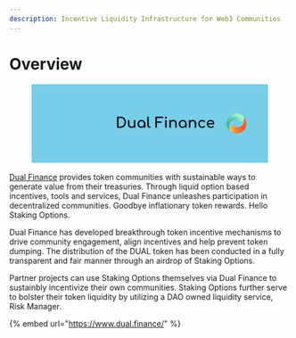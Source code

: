 ```yaml
---
description: Incentive Liquidity Infrastructure for Web3 Communities
---
```


# Overview

<figure><img src=".gitbook/assets/image.png" alt=""><figcaption></figcaption></figure>

[Dual Finance](https://www.dual.finance/) provides token communities with sustainable ways to generate value from their treasuries. Through liquid option based incentives, tools and services, Dual Finance unleashes participation in decentralized communities. Goodbye inflationary token rewards. Hello Staking Options.

Dual Finance has developed breakthrough token incentive mechanisms to drive community engagement, align incentives and help prevent token dumping. The distribution of the DUAL token has been conducted in a fully transparent and fair manner through an airdrop of Staking Options.

Partner projects can use Staking Options themselves via Dual Finance to sustainbly incentivize their own communities. Staking Options further serve to bolster their token liquidity by utilizing a DAO owned liquidity service, Risk Manager.

{% embed url="https://www.dual.finance/" %}
